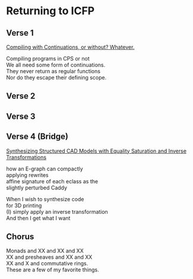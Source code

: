 # Returning to ICFP

## Verse 1

[Compiling with Continuations, or without?
Whatever.](https://dl.acm.org/doi/pdf/10.1145/3341643)

Compiling programs in CPS or not\
We all need some form of continuations.\
They never return as regular functions\
Nor do they escape their defining scope.

## Verse 2

## Verse 3

## Verse 4 (Bridge)

[Synthesizing Structured CAD Models with Equality Saturation and Inverse
Transformations](https://homes.cs.washington.edu/~cnandi/docs/pldi20-cr.pdf)

how an E-graph can compactly\
applying rewrites\
affine signature of each eclass as the\
slightly perturbed Caddy

When I wish to synthesize code\
for 3D printing\
(I) simply apply an inverse transformation\
And then I get what I want

## Chorus

Monads and XX and XX and XX\
XX and presheaves and XX and XX\
XX and X and commutative rings.\
These are a few of my favorite things.
